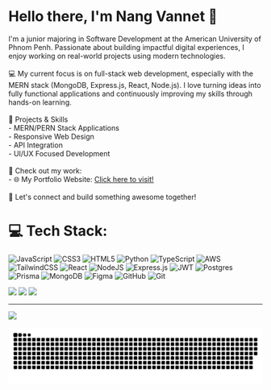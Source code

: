 # Hello there, I'm Nang Vannet 👋 
I'm a junior majoring in Software Development at the American University of Phnom Penh. Passionate about building impactful digital experiences, I enjoy working on real-world projects using modern technologies.<br><br>💻 My current focus is on full-stack web development, especially with the MERN stack (MongoDB, Express.js, React, Node.js). I love turning ideas into fully functional applications and continuously improving my skills through hands-on learning.<br><br>🚀 Projects & Skills<br>- MERN/PERN Stack Applications<br>- Responsive Web Design<br>- API Integration<br>- UI/UX Focused Development<br><br>📁 Check out my work:<br>- 🌐 My Portfolio Website: [Click here to visit!](https://portfolio-website-pied-alpha.vercel.app/)<br><br>🔗 Let's connect and build something awesome together!<br>

# 💻 Tech Stack:
![JavaScript](https://img.shields.io/badge/javascript-%23323330.svg?style=for-the-badge&logo=javascript&logoColor=%23F7DF1E) ![CSS3](https://img.shields.io/badge/css3-%231572B6.svg?style=for-the-badge&logo=css3&logoColor=white) ![HTML5](https://img.shields.io/badge/html5-%23E34F26.svg?style=for-the-badge&logo=html5&logoColor=white) ![Python](https://img.shields.io/badge/python-3670A0?style=for-the-badge&logo=python&logoColor=ffdd54) ![TypeScript](https://img.shields.io/badge/typescript-%23007ACC.svg?style=for-the-badge&logo=typescript&logoColor=white) ![AWS](https://img.shields.io/badge/AWS-%23FF9900.svg?style=for-the-badge&logo=amazon-aws&logoColor=white) ![TailwindCSS](https://img.shields.io/badge/tailwindcss-%2338B2AC.svg?style=for-the-badge&logo=tailwind-css&logoColor=white) ![React](https://img.shields.io/badge/react-%2320232a.svg?style=for-the-badge&logo=react&logoColor=%2361DAFB) ![NodeJS](https://img.shields.io/badge/node.js-6DA55F?style=for-the-badge&logo=node.js&logoColor=white) ![Express.js](https://img.shields.io/badge/express.js-%23404d59.svg?style=for-the-badge&logo=express&logoColor=%2361DAFB) ![JWT](https://img.shields.io/badge/JWT-black?style=for-the-badge&logo=JSON%20web%20tokens) ![Postgres](https://img.shields.io/badge/postgres-%23316192.svg?style=for-the-badge&logo=postgresql&logoColor=white) ![Prisma](https://img.shields.io/badge/Prisma-3982CE?style=for-the-badge&logo=Prisma&logoColor=white) ![MongoDB](https://img.shields.io/badge/MongoDB-%234ea94b.svg?style=for-the-badge&logo=mongodb&logoColor=white) ![Figma](https://img.shields.io/badge/figma-%23F24E1E.svg?style=for-the-badge&logo=figma&logoColor=white) ![GitHub](https://img.shields.io/badge/github-%23121011.svg?style=for-the-badge&logo=github&logoColor=white) ![Git](https://img.shields.io/badge/git-%23F05033.svg?style=for-the-badge&logo=git&logoColor=white)

![](https://github-readme-stats.vercel.app/api?username=VannetNang&theme=dark&hide_border=false&include_all_commits=false&count_private=true)
![](https://github-readme-stats.vercel.app/api/top-langs/?username=VannetNang&theme=dark&hide_border=false&include_all_commits=false&count_private=true&layout=compact)
![](https://nirzak-streak-stats.vercel.app/?user=VannetNang&theme=dark&hide_border=false)

---
[![](https://visitcount.itsvg.in/api?id=VannetNang&icon=0&color=0)](https://visitcount.itsvg.in)

<picture>
  <source media="(prefers-color-scheme: dark)" srcset="https://raw.githubusercontent.com/VannetNang/VannetNang/output/github-snake-dark.svg" />
  <source media="(prefers-color-scheme: light)" srcset="https://raw.githubusercontent.com/VannetNang/VannetNang/output/github-snake.svg" />
  <img alt="github-snake" src="https://raw.githubusercontent.com/VannetNang/VannetNang/output/github-snake.svg" />
</picture><!-- Proudly created with GPRM ( https://gprm.itsvg.in ) -->
